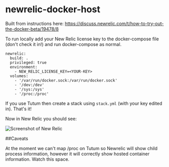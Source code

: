 # newrelic-docker-host

Built from instructions here: https://discuss.newrelic.com/t/how-to-try-out-the-docker-beta/19478/8

To run locally add your New Relic license key to the docker-compose file (don't check it in!) and run docker-compose as normal.

```
newrelic:
  build: .
  privileged: true
  environment:
    - NEW_RELIC_LICENSE_KEY=<YOUR-KEY>
  volumes:
    - '/var/run/docker.sock:/var/run/docker.sock'
    - '/dev:/dev'
    - '/sys:/sys'
    - '/proc:/proc'
```    

If you use Tutum then create a stack using `stack.yml` (with your key edited in). That's it!

Now in New Relic you should see:

![Screenshot of New Relic](https://photos-6.dropbox.com/t/2/AAC9ozKBK7QcVRmLsG3hIJqrrA9NsDxRzX84ZkpFrEHj5w/12/59828010/png/32x32/1/1434492000/0/2/Screenshot%202015-06-16%2021.14.21.png/CKrOwxwgASACIAMgBCAFIAYgBygBKAI/tiCDfUVCpn2qKPA9zI5FpUiGfdd1kSF9CEjVFq0N3no?size=1600x1200&size_mode=2)

##Caveats

At the moment we can't map /proc on Tutum so Newrelic will show child process information, however it will correctly show hosted container information. Watch this space.

